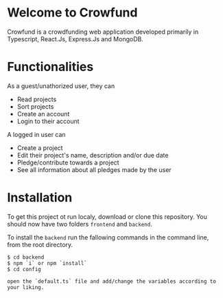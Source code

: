 # Welcome to Crowfund

Crowfund is a crowdfunding web application developed primarily in Typescript, React.Js, Express.Js and MongoDB.

# Functionalities

As a guest/unathorized user, they can

- Read projects
- Sort projects
- Create an account
- Login to their account

A logged in user can

- Create a project
- Edit their project's name, description and/or due date
- Pledge/contribute towards a project
- See all information about all pledges made by the user

# Installation

To get this project ot run localy, download or clone this repository. You should now have two folders `frontend` and `backend`.

To install the `backend` run the fallowing commands in the command line, from the root directory.

    $ cd backend
    $ npm `i` or npm `install`
    $ cd config

    open the `default.ts` file and add/change the variables according to your liking.
